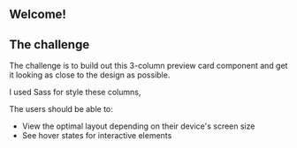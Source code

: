 

## Welcome! 


## The challenge

The challenge is to build out this 3-column preview card component and get it looking as close to the design as possible.

I used Sass for style these columns,

The users should be able to:

- View the optimal layout depending on their device's screen size
- See hover states for interactive elements




